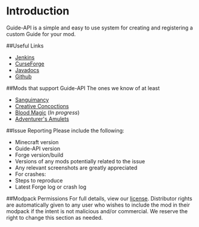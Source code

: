Introduction
==========================

Guide-API is a simple and easy to use system for creating and registering a custom Guide for your mod.

##Useful Links
* [Jenkins](http://tehnut.info/jenkins/job/Guide-API/)
* [CurseForge](http://minecraft.curseforge.com/mc-mods/228832-guide-api)
* [Javadocs](http://tehnut.info/jenkins/job/Guide-API/javadoc/)
* [Github](https://github.com/TeamAmeriFrance/Guide-API/)

##Mods that support Guide-API
The ones we know of at least

* [Sanguimancy](http://minecraft.curseforge.com/mc-mods/223722-sanguimancy)
* [Creative Concoctions](https://github.com/TeamAmeriFrance/CreativeConcoctions)
* [Blood Magic](http://minecraft.curseforge.com/mc-mods/224791-blood-magic) (*In progress*)
* [Adventurer's Amulets](http://minecraft.curseforge.com/mc-mods/222637-adventurers-amulets)

##Issue Reporting
Please include the following:

* Minecraft version
* Guide-API version
* Forge version/build
* Versions of any mods potentially related to the issue
* Any relevant screenshots are greatly appreciated
* For crashes:
 * Steps to reproduce
 * Latest Forge log or crash log

##Modpack Permissions
For full details, view our [license](https://github.com/TeamAmeriFrance/Guide-API/blob/master/LICENSE.md). Distributor rights are automatically given to any user who wishes to include the mod in their modpack if the intent is not malicious and/or commercial. We reserve the right to change this section as needed.